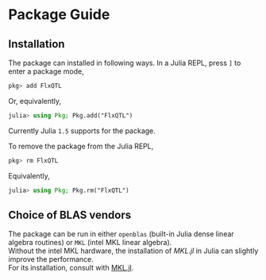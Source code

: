 # Package Guide


## Installation

The package can installed in following ways.
In a Julia REPL, press `]` to enter a package mode,

```julia
pkg> add FlxQTL
```

Or, equivalently, 

```julia
julia> using Pkg; Pkg.add("FlxQTL")
```
Currently Julia `1.5` supports for the package.


To remove the package from the Julia REPL,

```julia
pkg> rm FlxQTL
```
Equivalently,

```julia
julia> using Pkg; Pkg.rm("FlxQTL")
```


## Choice of BLAS vendors 

The package can be run in either `openblas` (built-in Julia dense linear algebra routines) or `MKL` (intel MKL linear algebra).  
Without the intel MKL hardware, the installation of *MKL.jl* in Julia can slightly improve the performance.  
For its installation, consult with [MKL.jl](https://github.com/JuliaComputing/MKL.jl).

